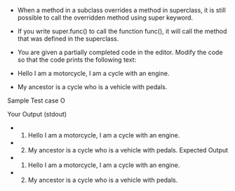 * When a method in a subclass overrides a method in superclass, it is still possible to call the overridden method using super keyword.
* If you write super.func() to call the function func(), it will call the method that was defined in the superclass.

* You are given a partially completed code in the editor. Modify the code so that the code prints the following text:

* Hello I am a motorcycle, I am a cycle with an engine.
* My ancestor is a cycle who is a vehicle with pedals.

Sample Test case O

Your Output (stdout)
* 1. Hello I am a motorcycle, I am a cycle with an engine.
* 2. My ancestor is a cycle who is a vehicle with pedals.
Expected Output

* 1. Hello I am a motorcycle, I am a cycle with an engine.
* 2. My ancestor is a cycle who is a vehicle with pedals.

